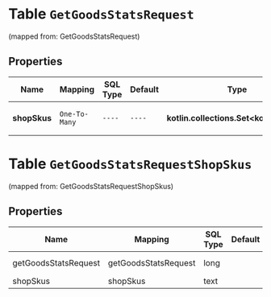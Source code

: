 
# Table `GetGoodsStatsRequest`
(mapped from: GetGoodsStatsRequest)

## Properties
Name | Mapping | SQL Type | Default | Type | Description | Notes
---- | ------- | -------- | ------- | ---- | ----------- | -----
**shopSkus** | `One-To-Many` | `----` | `----`  | **kotlin.collections.Set&lt;kotlin.String&gt;** | Список ваших идентификаторов SKU.  | 


# **Table `GetGoodsStatsRequestShopSkus`**
(mapped from: GetGoodsStatsRequestShopSkus)

## Properties
Name | Mapping | SQL Type | Default | Type | Description | Notes
---- | ------- | -------- | ------- | ---- | ----------- | -----
getGoodsStatsRequest | getGoodsStatsRequest | long | | kotlin.Long | Primary Key | *one*
shopSkus | shopSkus | text | | kotlin.String | Foreign Key | *many*



